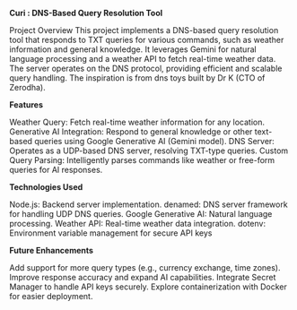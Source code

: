**Curi : DNS-Based Query Resolution Tool**

Project Overview
This project implements a DNS-based query resolution tool that responds to TXT queries for various commands, such as weather information and general knowledge. 
It leverages Gemini for natural language processing and a weather API to fetch real-time weather data. The server operates on the DNS protocol, providing efficient and scalable query handling.
The inspiration is from dns toys built by Dr K (CTO of Zerodha).


**Features**

Weather Query: Fetch real-time weather information for any location.
Generative AI Integration: Respond to general knowledge or other text-based queries using Google Generative AI (Gemini model).
DNS Server: Operates as a UDP-based DNS server, resolving TXT-type queries.
Custom Query Parsing: Intelligently parses commands like weather <location> or free-form queries for AI responses.

**Technologies Used**

Node.js: Backend server implementation.
denamed: DNS server framework for handling UDP DNS queries.
Google Generative AI: Natural language processing.
Weather API: Real-time weather data integration.
dotenv: Environment variable management for secure API keys

**Future Enhancements**

Add support for more query types (e.g., currency exchange, time zones).
Improve response accuracy and expand AI capabilities.
Integrate Secret Manager to handle API keys securely.
Explore containerization with Docker for easier deployment.
